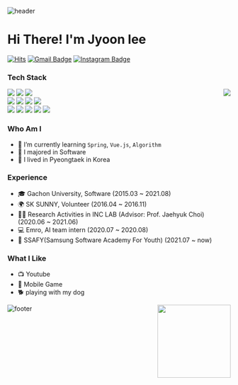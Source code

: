 ![header](https://capsule-render.vercel.app/api?type=waving&color=auto&height=165&section=header&text=Jyoon%20Lee&fontSize=80&fontAlign=60)
# Hi There! I'm Jyoon lee
[![Hits](https://hits.seeyoufarm.com/api/count/incr/badge.svg?url=https%3A%2F%2Fgithub.com%2Fjyoonlee&count_bg=%23EB8B10&title_bg=%23684327&icon=&icon_color=%23E7E7E7&title=VISIT&edge_flat=false)](https://github.com/jyoonlee) 
[![Gmail Badge](https://img.shields.io/badge/Gmail-D14836?style=flat&logo=Gmail&logoColor=white)](mailto:2jyoons@gmail.com) 
[![Instagram Badge](https://img.shields.io/badge/Instagram-9c38d1?style=flat&logo=Instagram&logoColor=white)](https://www.instagram.com/jyoooonlee) 


### Tech Stack
<div>
  <img align='right' src="http://mazassumnida.wtf/api/v2/generate_badge?boj=2jyoons">
  <img src="https://img.shields.io/badge/Java%20-007396.svg?&style=flat-square&logo=java&logoColor=white"/>
  <img src="https://img.shields.io/badge/python%20-3776AB.svg?&style=flat-square&logo=python&logoColor=white"/> 
  <img src="https://img.shields.io/badge/C-A8B9CC?style=flat-square&logo=C&logoColor=white"/>
  <br>
  <img src="https://img.shields.io/badge/HTML5-E34F26?style=flat-square&logo=JavaScript&logoColor=white"/>
  <img src="https://img.shields.io/badge/css-1572B6?style=flat-square&logo=css3&logoColor=white"/>
  <img src="https://img.shields.io/badge/JavaScript-F7DF1E?style=flat-square&logo=JavaScript&logoColor=white"/>
    <img src="https://img.shields.io/badge/scikit-learn?style=flat-square&logo=scikit-learn&logoColor=white"/>
  <br>
  <img src="https://img.shields.io/badge/Git%20-F05032.svg?&style=flat-square&logo=git&logoColor=white"/>
  <img src="https://img.shields.io/badge/Docker%20-2496ED.svg?&style=flat-square&logo=Docker&logoColor=white"/>
  <img src="https://img.shields.io/badge/Linux%20-E95420.svg?&style=flat-square&logo=Linux&logoColor=white"/>
  <img src="https://img.shields.io/badge/MongoDB-47A248?style=flat-square&logo=MongoDB&logoColor=white"/>
  <img src="https://img.shields.io/badge/Jupyter%20-%23F37626.svg?&style=flat-square&logo=Jupyter&logoColor=white" />
</div>

### Who Am I
- 🌱 I’m currently learning `Spring`, `Vue.js`, `Algorithm`
- 🥇 I majored in Software
- 🚅 I lived in Pyeongtaek in Korea 

### Experience
- 🎓 Gachon University, Software (2015.03 ~ 2021.08)
- 🌍 SK SUNNY, Volunteer (2016.04 ~ 2016.11)
- 👨‍💻 Research Activities in INC LAB (Advisor: Prof. Jaehyuk Choi) (2020.06 ~ 2021.06) 
- 💻 Emro, AI team intern (2020.07 ~ 2020.08)
- 🧑 SSAFY(Samsung Software Academy For Youth) (2021.07 ~ now)

### What I Like
- 📺 Youtube
- 🔵 Mobile Game
- 🐕 playing with my dog


<img align='right' src="https://github-readme-stats.vercel.app/api?username=jyoonlee" height="165"/>

![footer](https://capsule-render.vercel.app/api?type=waving&color=auto&height=200&section=footer&text=%20&fontSize=90)
